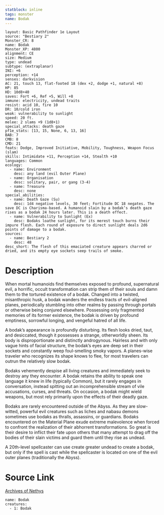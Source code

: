 ```yaml
---
statblock: inline
tags: monster
name: Bodak
---
```

```statblock
layout: Basic Pathfinder 1e Layout
source: "Bestiary 2"
Monster_CR: 8
name: Bodak
Monster_XP: 4800
alignment: CE
size: Medium
type: undead
subtype: (extraplanar)
INI: +6
perception: +14
senses: darkvision
AC: 21, touch 13, flat-footed 18 (dex +2, dodge +1, natural +8)
HP: 85
HD: 10d8+40
saves: Fort +6, Ref +5, Will +8
immune: electricity, undead traits
resist: acid 10, fire 10
DR: 10/cold iron
weak: vulnerability to sunlight
speed: 20 ft.
melee: 2 slams +9 (1d8+1)
special_attacks: death gaze
pf1e_stats: [13, 15, None, 6, 13, 16]
BAB: 7
CMB: 8
CMD: 21
feats: Dodge, Improved Initiative, Mobility, Toughness, Weapon Focus (slam)
skills: Intimidate +11, Perception +14, Stealth +10
languages: Common
ecology:
  - name: Environment
    desc: any land (evil Outer Plane)
  - name: Organisation
    desc: solitary, pair, or gang (3-4)
  - name: Treasure
    desc: none
special_abilities:
  - name: Death Gaze (Su)
    desc: 1d4 negative levels, 30 feet; Fortitude DC 18 negates. The save DC is Charisma-based. A humanoid slain by a bodak’s death gaze rises as a bodak 24 hours later. This is a death effect.
  - name: Vulnerability to Sunlight (Ex)
    desc: Bodaks loathe sunlight, for its merest touch burns their impure flesh. Each round of exposure to direct sunlight deals 2d6 points of damage to a bodak.
sources:
  - name: Bestiary 2
    desc: 48
desc_short: The flesh of this emaciated creature appears charred or dried, and its empty eye sockets seep trails of smoke. 
```
# Description
When mortal humanoids find themselves exposed to profound, supernatural evil, a horrific, occult transformation can strip them of their souls and damn them to the tortured existence of a bodak. Changed into a twisted, misanthropic husk, a bodak wanders the endless tracts of evil-aligned planes, periodically stumbling into other realms by passing through portals or otherwise being conjured elsewhere. Possessing only fragmented memories of its former existence, the bodak is driven by profound emptiness, sorrowful longing, and vengeful hatred of all life. 

A bodak’s appearance is profoundly disturbing. Its flesh looks dried, taut, and desiccated, though it possesses a strange, otherworldly sheen. Its body is disproportionate and distinctly androgynous. Hairless and with only vague hints of facial structure, the bodak’s eyes are deep set in their sockets and constantly weep foul-smelling smoky vapors. A planes-wise traveler who recognizes its shape knows to flee, for most travelers can outrun the relatively slow bodak. 

Bodaks vehemently despise all living creatures and immediately seek to destroy any they encounter. A bodak retains the ability to speak one language it knew in life (typically Common), but it rarely engages in conversation, instead spitting out an incomprehensible stream of vile accusations, curses, and threats. On occasion, a bodak might wield weapons, but most rely primarily upon the effects of their deadly gaze. 

Bodaks are rarely encountered outside of the Abyss. As they are slow-witted, powerful evil creatures such as liches and nabasu demons sometimes use bodaks as thralls, assassins, or guardians. Bodaks encountered on the Material Plane exude extreme malevolence when forced to confront the realization of their abhorrent transformations. So great is their desire to inflict their fate upon others that many attempt to drag off the bodies of their slain victims and guard them until they rise as undead. 

A 20th-level spellcaster can use create greater undead to create a bodak, but only if the spell is cast while the spellcaster is located on one of the evil outer planes (traditionally the Abyss).
# Source Link
[Archives of Nethys](https://aonprd.com/MonsterDisplay.aspx?ItemName=Bodak)
```encounter-table
name: Bodak
creatures:
  - 1: Bodak
```
